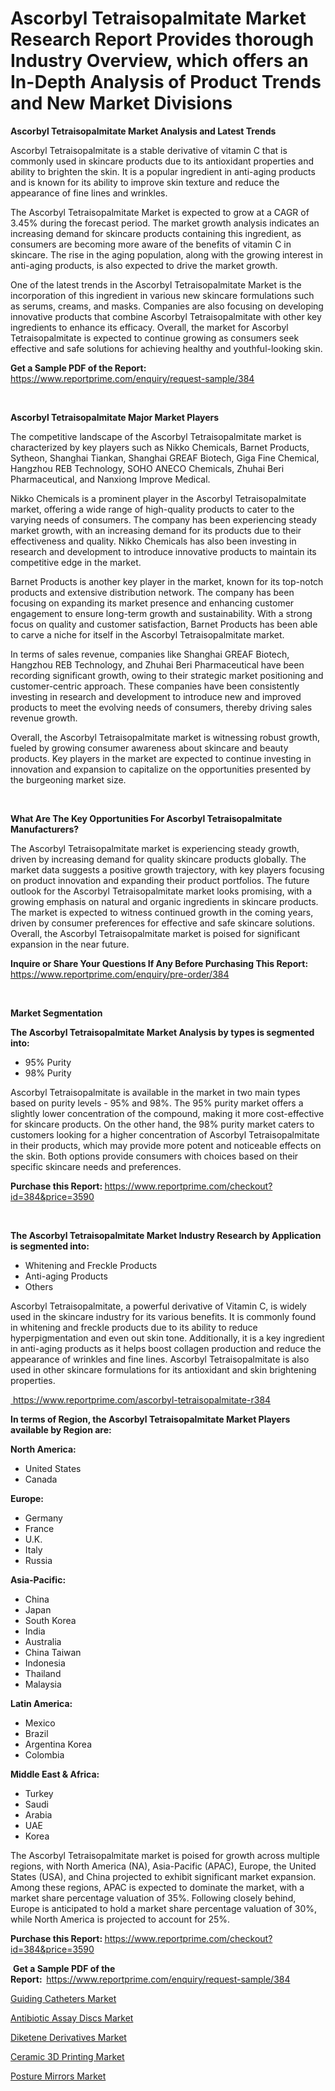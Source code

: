 <p><h1>Ascorbyl Tetraisopalmitate Market Research Report Provides thorough Industry Overview, which offers an In-Depth Analysis of Product Trends and New Market Divisions</h1></p><p><strong>Ascorbyl Tetraisopalmitate Market Analysis and Latest Trends</strong></p>
<p><p>Ascorbyl Tetraisopalmitate is a stable derivative of vitamin C that is commonly used in skincare products due to its antioxidant properties and ability to brighten the skin. It is a popular ingredient in anti-aging products and is known for its ability to improve skin texture and reduce the appearance of fine lines and wrinkles.</p><p>The Ascorbyl Tetraisopalmitate Market is expected to grow at a CAGR of 3.45% during the forecast period. The market growth analysis indicates an increasing demand for skincare products containing this ingredient, as consumers are becoming more aware of the benefits of vitamin C in skincare. The rise in the aging population, along with the growing interest in anti-aging products, is also expected to drive the market growth.</p><p>One of the latest trends in the Ascorbyl Tetraisopalmitate Market is the incorporation of this ingredient in various new skincare formulations such as serums, creams, and masks. Companies are also focusing on developing innovative products that combine Ascorbyl Tetraisopalmitate with other key ingredients to enhance its efficacy. Overall, the market for Ascorbyl Tetraisopalmitate is expected to continue growing as consumers seek effective and safe solutions for achieving healthy and youthful-looking skin.</p></p>
<p><strong>Get a Sample PDF of the Report:&nbsp;</strong> <a href="https://www.reportprime.com/enquiry/request-sample/384">https://www.reportprime.com/enquiry/request-sample/384</a></p>
<p>&nbsp;</p>
<p><strong>Ascorbyl Tetraisopalmitate Major Market Players</strong></p>
<p><p>The competitive landscape of the Ascorbyl Tetraisopalmitate market is characterized by key players such as Nikko Chemicals, Barnet Products, Sytheon, Shanghai Tiankan, Shanghai GREAF Biotech, Giga Fine Chemical, Hangzhou REB Technology, SOHO ANECO Chemicals, Zhuhai Beri Pharmaceutical, and Nanxiong Improve Medical. </p><p>Nikko Chemicals is a prominent player in the Ascorbyl Tetraisopalmitate market, offering a wide range of high-quality products to cater to the varying needs of consumers. The company has been experiencing steady market growth, with an increasing demand for its products due to their effectiveness and quality. Nikko Chemicals has also been investing in research and development to introduce innovative products to maintain its competitive edge in the market.</p><p>Barnet Products is another key player in the market, known for its top-notch products and extensive distribution network. The company has been focusing on expanding its market presence and enhancing customer engagement to ensure long-term growth and sustainability. With a strong focus on quality and customer satisfaction, Barnet Products has been able to carve a niche for itself in the Ascorbyl Tetraisopalmitate market.</p><p>In terms of sales revenue, companies like Shanghai GREAF Biotech, Hangzhou REB Technology, and Zhuhai Beri Pharmaceutical have been recording significant growth, owing to their strategic market positioning and customer-centric approach. These companies have been consistently investing in research and development to introduce new and improved products to meet the evolving needs of consumers, thereby driving sales revenue growth.</p><p>Overall, the Ascorbyl Tetraisopalmitate market is witnessing robust growth, fueled by growing consumer awareness about skincare and beauty products. Key players in the market are expected to continue investing in innovation and expansion to capitalize on the opportunities presented by the burgeoning market size.</p></p>
<p>&nbsp;</p>
<p><strong>What Are The Key Opportunities For Ascorbyl Tetraisopalmitate Manufacturers?</strong></p>
<p><p>The Ascorbyl Tetraisopalmitate market is experiencing steady growth, driven by increasing demand for quality skincare products globally. The market data suggests a positive growth trajectory, with key players focusing on product innovation and expanding their product portfolios. The future outlook for the Ascorbyl Tetraisopalmitate market looks promising, with a growing emphasis on natural and organic ingredients in skincare products. The market is expected to witness continued growth in the coming years, driven by consumer preferences for effective and safe skincare solutions. Overall, the Ascorbyl Tetraisopalmitate market is poised for significant expansion in the near future.</p></p>
<p><strong>Inquire or Share Your Questions If Any Before Purchasing This Report:</strong> <a href="https://www.reportprime.com/enquiry/pre-order/384">https://www.reportprime.com/enquiry/pre-order/384</a></p>
<p>&nbsp;</p>
<p><strong>Market Segmentation</strong></p>
<p><strong>The Ascorbyl Tetraisopalmitate Market Analysis by types is segmented into:</strong></p>
<p><ul><li>95% Purity</li><li>98% Purity</li></ul></p>
<p><p>Ascorbyl Tetraisopalmitate is available in the market in two main types based on purity levels - 95% and 98%. The 95% purity market offers a slightly lower concentration of the compound, making it more cost-effective for skincare products. On the other hand, the 98% purity market caters to customers looking for a higher concentration of Ascorbyl Tetraisopalmitate in their products, which may provide more potent and noticeable effects on the skin. Both options provide consumers with choices based on their specific skincare needs and preferences.</p></p>
<p><strong>Purchase this Report:&nbsp;</strong><a href="https://www.reportprime.com/checkout?id=384&price=3590">https://www.reportprime.com/checkout?id=384&price=3590</a></p>
<p>&nbsp;</p>
<p><strong>The Ascorbyl Tetraisopalmitate Market Industry Research by Application is segmented into:</strong></p>
<p><ul><li>Whitening and Freckle Products</li><li>Anti-aging Products</li><li>Others</li></ul></p>
<p><p>Ascorbyl Tetraisopalmitate, a powerful derivative of Vitamin C, is widely used in the skincare industry for its various benefits. It is commonly found in whitening and freckle products due to its ability to reduce hyperpigmentation and even out skin tone. Additionally, it is a key ingredient in anti-aging products as it helps boost collagen production and reduce the appearance of wrinkles and fine lines. Ascorbyl Tetraisopalmitate is also used in other skincare formulations for its antioxidant and skin brightening properties.</p></p>
<p><a href="https://www.reportprime.com/ascorbyl-tetraisopalmitate-r384">&nbsp;https://www.reportprime.com/ascorbyl-tetraisopalmitate-r384</a></p>
<p><strong>In terms of Region, the Ascorbyl Tetraisopalmitate Market Players available by Region are:</strong></p>
<p>
    <p> <strong> North America: </strong>
        <ul>
            <li>United States</li>
            <li>Canada</li>
        </ul>
        </p> 
    <p> <strong> Europe: </strong>
        <ul>
            <li>Germany</li>
            <li>France</li>
            <li>U.K.</li>
            <li>Italy</li>
            <li>Russia</li>
        </ul>
        </p> 
    <p> <strong> Asia-Pacific: </strong>
        <ul>
            <li>China</li>
            <li>Japan</li>
            <li>South Korea</li>
            <li>India</li>
            <li>Australia</li>
            <li>China Taiwan</li>
            <li>Indonesia</li>
            <li>Thailand</li>
            <li>Malaysia</li>
        </ul>
        </p> 
    <p> <strong> Latin America: </strong>
        <ul>
            <li>Mexico</li>
            <li>Brazil</li>
            <li>Argentina Korea</li>
            <li>Colombia</li>
        </ul>
        </p> 
    <p> <strong> Middle East & Africa: </strong>
        <ul>
            <li>Turkey</li>
            <li>Saudi</li>
            <li>Arabia</li>
            <li>UAE</li>
            <li>Korea</li>
        </ul>
    </p>
    </p>
<p><p>The Ascorbyl Tetraisopalmitate market is poised for growth across multiple regions, with North America (NA), Asia-Pacific (APAC), Europe, the United States (USA), and China projected to exhibit significant market expansion. Among these regions, APAC is expected to dominate the market, with a market share percentage valuation of 35%. Following closely behind, Europe is anticipated to hold a market share percentage valuation of 30%, while North America is projected to account for 25%.</p></p>
<p><strong>Purchase this Report: </strong><a href="https://www.reportprime.com/checkout?id=384&price=3590">https://www.reportprime.com/checkout?id=384&price=3590</a></p>
<p>&nbsp;<strong>Get a Sample PDF of the Report:&nbsp;&nbsp;</strong><a href="https://www.reportprime.com/enquiry/request-sample/384">https://www.reportprime.com/enquiry/request-sample/384</a></p>
<p><strong></strong></p>
<p><p><a href="https://medium.com/@audieyost2008/guiding-catheters-market-research-report-market-forecast-and-growth-prospects-with-a-steady-cagr-6bd8369b42d6">Guiding Catheters Market</a></p><p><a href="https://medium.com/@addiehirthe44/antibiotic-assay-discs-market-trends-focusing-on-antibiotic-assay-discs-market-insight-and-dfff871850c0">Antibiotic Assay Discs Market</a></p><p><a href="https://github.com/FredaSauer/Market-Research-Report-List-1/blob/main/diketene-derivatives-market.md">Diketene Derivatives Market</a></p><p><a href="https://github.com/kishanagarner91/Market-Research-Report-List-1/blob/main/ceramic-3d-printing-market.md">Ceramic 3D Printing Market</a></p><p><a href="https://medium.com/@djjdj3773/posture-mirrors-market-size-share-trends-analysis-report-by-end-use-15261c58bd65">Posture Mirrors Market</a></p></p>